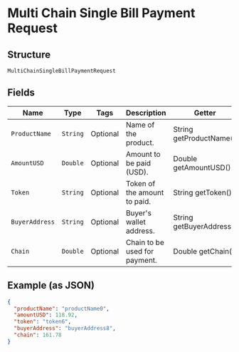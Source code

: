 
# Multi Chain Single Bill Payment Request

## Structure

`MultiChainSingleBillPaymentRequest`

## Fields

| Name | Type | Tags | Description | Getter | Setter |
|  --- | --- | --- | --- | --- | --- |
| `ProductName` | `String` | Optional | Name of the product. | String getProductName() | setProductName(String productName) |
| `AmountUSD` | `Double` | Optional | Amount to be paid (USD). | Double getAmountUSD() | setAmountUSD(Double amountUSD) |
| `Token` | `String` | Optional | Token of the amount to paid. | String getToken() | setToken(String token) |
| `BuyerAddress` | `String` | Optional | Buyer's wallet address. | String getBuyerAddress() | setBuyerAddress(String buyerAddress) |
| `Chain` | `Double` | Optional | Chain to be used for payment. | Double getChain() | setChain(Double chain) |

## Example (as JSON)

```json
{
  "productName": "productName0",
  "amountUSD": 118.92,
  "token": "token6",
  "buyerAddress": "buyerAddress8",
  "chain": 161.78
}
```

